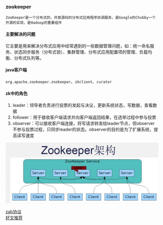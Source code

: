 ### zookeeper  
    ZooKeeper是一个分布式的，开放源码的分布式应用程序协调服务，是Google的Chubby一个开源的实现，是Hadoop的重要组件
#### 主要解决的问题  
它主要是用来解决分布式应用中经常遇到的一些数据管理问题，如：统一命名服务、状态同步服务（分布式锁）、集群管理、分布式应用配置项的管理、负载均衡、分布式队列等。

#### java客户端  
`org.apache.zookeeper.zookeeper`、`zkclient`、`curator`

#### zk中的角色  

1. leader：领导者负责进行投票的发起与决议，更新系统状态，写数据，查看数据  
2. follower：用于接收客户端请求并向客户端返回结果，在选举过程中参与投票  
3. observer：可以接收客户端连接，将写请求转发给leader节点，但observer不参与投票过程，只同步leader的状态。observer的目的是为了扩展系统，提高读写速度  

![zk架构](../../../img/zkframwork.png)

[zab协议](https://blog.csdn.net/jin5203344/article/details/53142027)  
[好文推荐](https://www.cnblogs.com/sunddenly/articles/4143859.html)